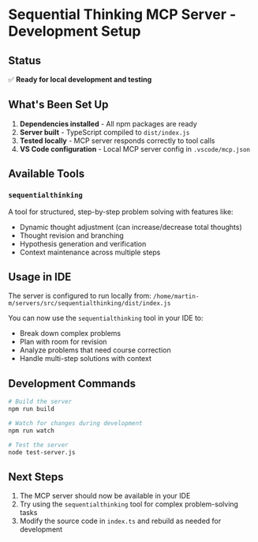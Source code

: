 # Sequential Thinking MCP Server - Development Setup

## Status
✅ **Ready for local development and testing**

## What's Been Set Up

1. **Dependencies installed** - All npm packages are ready
2. **Server built** - TypeScript compiled to `dist/index.js`
3. **Tested locally** - MCP server responds correctly to tool calls
4. **VS Code configuration** - Local MCP server config in `.vscode/mcp.json`

## Available Tools

### `sequentialthinking`
A tool for structured, step-by-step problem solving with features like:
- Dynamic thought adjustment (can increase/decrease total thoughts)
- Thought revision and branching
- Hypothesis generation and verification
- Context maintenance across multiple steps

## Usage in IDE

The server is configured to run locally from: `/home/martin-m/servers/src/sequentialthinking/dist/index.js`

You can now use the `sequentialthinking` tool in your IDE to:
- Break down complex problems
- Plan with room for revision
- Analyze problems that need course correction
- Handle multi-step solutions with context

## Development Commands

```bash
# Build the server
npm run build

# Watch for changes during development
npm run watch

# Test the server
node test-server.js
```

## Next Steps

1. The MCP server should now be available in your IDE
2. Try using the `sequentialthinking` tool for complex problem-solving tasks
3. Modify the source code in `index.ts` and rebuild as needed for development